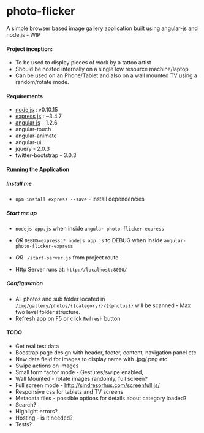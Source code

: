 photo-flicker
=============

A simple browser based image gallery application built using angular-js and node.js - WIP 

#### Project inception:

* To be used to display pieces of work by a tattoo artist
* Should be hosted internally on a single low resource machine/laptop
* Can be used on an Phone/Tablet and also on a wall mounted TV using a random/rotate mode.  

#### Requirements

* [node js](http://nodejs.org) : v0.10.15
* [express js](http://expressjs.com) : ~3.4.7
* [angular js](http://angularjs.org) - 1.2.6
* angular-touch
* angular-animate
* angular-ui
* jquery - 2.0.3
* twitter-bootstrap - 3.0.3

#### Running the Application

##### Install me

* `npm install express --save` - install dependencies

##### Start me up

* `nodejs app.js` when inside `angular-photo-flicker-express`

* _OR_ `DEBUG=express:* nodejs app.js` to DEBUG when inside `angular-photo-flicker-express`

* _OR_ `./start-server.js` from project route

* Http Server runs at: `http://localhost:8000/`

##### Configuration

* All photos and sub folder located in `/img/gallery/photos/{{category}}/{{photos}}` will be scanned - Max two level folder structure.
* Refresh app on F5 or click `Refresh` button

#### TODO

* Get real test data
* Boostrap page design with header, footer, content, navigation panel etc
* New data field for images to display name with .jpg/.png etc
* Swipe actions on images
* Small form factor mode - Gestures/swipe enabled, 
* Wall Mounted - rotate images randomly, full screen?
* Full screen mode - http://sindresorhus.com/screenfull.js/
* Responsive css for tablets and TV screens
* Metadata files - possible options for details about category loaded?
* Search?
* Highlight errors?
* Hosting - is it needed?
* Tests?
